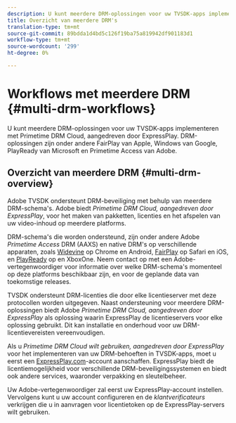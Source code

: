 ```yaml
---
description: U kunt meerdere DRM-oplossingen voor uw TVSDK-apps implementeren met Primetime DRM Cloud, aangedreven door ExpressPlay. DRM-oplossingen zijn onder andere FairPlay van Apple, Windows van Google, PlayReady van Microsoft en Primetime Access van Adobe.
title: Overzicht van meerdere DRM's
translation-type: tm+mt
source-git-commit: 89bdda1d4bd5c126f19ba75a819942df901183d1
workflow-type: tm+mt
source-wordcount: '299'
ht-degree: 0%

---
```



# Workflows met meerdere DRM {#multi-drm-workflows}

U kunt meerdere DRM-oplossingen voor uw TVSDK-apps implementeren met Primetime DRM Cloud, aangedreven door ExpressPlay. DRM-oplossingen zijn onder andere FairPlay van Apple, Windows van Google, PlayReady van Microsoft en Primetime Access van Adobe.

## Overzicht van meerdere DRM {#multi-drm-overview}

Adobe TVSDK ondersteunt DRM-beveiliging met behulp van meerdere DRM-schema&#39;s. Adobe biedt *Primetime DRM Cloud, aangedreven door ExpressPlay*, voor het maken van pakketten, licenties en het afspelen van uw video-inhoud op meerdere platforms.

DRM-schema&#39;s die worden ondersteund, zijn onder andere Adobe *Primetime Access* DRM (AAXS) en native DRM&#39;s op verschillende apparaten, zoals [Widevine](https://www.widevine.com) op Chrome en Android, [FairPlay](https://developer.apple.com/streaming/fps/) op Safari en iOS, en [PlayReady](https://www.microsoft.com/playready/) op en XboxOne. Neem contact op met een Adobe-vertegenwoordiger voor informatie over welke DRM-schema&#39;s momenteel op deze platforms beschikbaar zijn, en voor de geplande data van toekomstige releases.

TVSDK ondersteunt DRM-licenties die door elke licentieserver met deze protocollen worden uitgegeven. Naast ondersteuning voor meerdere DRM-oplossingen biedt Adobe *Primetime DRM Cloud, aangedreven door ExpressPlay* als oplossing waarin ExpressPlay de licentieservers voor elke oplossing gebruikt. Dit kan installatie en onderhoud voor uw DRM-licentievereisten vereenvoudigen.

Als u *Primetime DRM Cloud wilt gebruiken, aangedreven door ExpressPlay* voor het implementeren van uw DRM-behoeften in TVSDK-apps, moet u eerst een [ExpressPlay.com](https://www.expressplay.com)-account aanschaffen. ExpressPlay biedt de licentiemogelijkheid voor verschillende DRM-beveiligingssystemen en biedt ook andere services, waaronder verpakking en sleutelbeheer.

Uw Adobe-vertegenwoordiger zal eerst uw ExpressPlay-account instellen. Vervolgens kunt u uw account configureren en de *klantverificateurs* verkrijgen die u in aanvragen voor licentietoken op de ExpressPlay-servers wilt gebruiken.